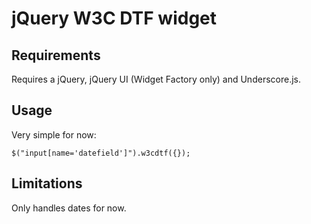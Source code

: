 jQuery W3C DTF widget
=====================

Requirements
------------
Requires a jQuery, jQuery UI (Widget Factory only) and Underscore.js.

Usage
-----
Very simple for now:

    $("input[name='datefield']").w3cdtf({});

Limitations
-----------
Only handles dates for now.

